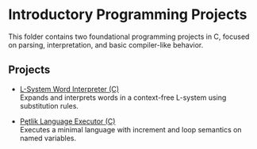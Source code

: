 # Introductory Programming Projects

This folder contains two foundational programming projects in C, focused on parsing, interpretation, and basic compiler-like behavior.

## Projects

- [L-System Word Interpreter (C)](L_system/README.md)  
  Expands and interprets words in a context-free L-system using substitution rules.

- [Pętlik Language Executor (C)](Petlik/README.md)  
  Executes a minimal language with increment and loop semantics on named variables.